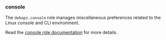 ### console

The `debops.console` role manages miscellaneous preferences related to
the Linux console and CLI environment.

Read the [console role documentation](https://docs.debops.org/en/stable-3.2/ansible/roles/console/) for more details.
